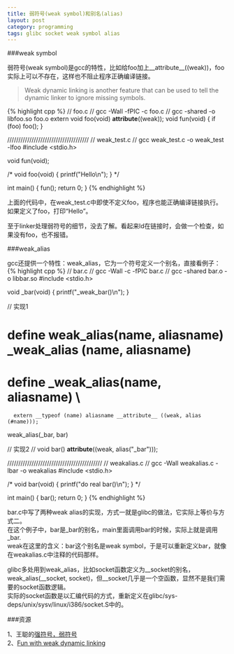 ```yaml
---
title: 弱符号(weak symbol)和别名(alias)
layout: post
category: programming
tags: glibc socket weak symbol alias
---
```


###weak symbol

弱符号(weak symbol)是gcc的特性，比如给foo加上\_\_attribute\_\_((weak))，foo实际上可以不存在，这样也不阻止程序正确编译链接。  
> Weak dynamic linking is another feature that can be used to tell the dynamic linker to ignore missing symbols. 

{% highlight cpp %}
// foo.c 
// gcc -Wall -fPIC -c foo.c
// gcc -shared -o libfoo.so foo.o
extern void foo(void) __attribute__((weak));
void fun(void) {
    if (foo) foo();
}

/////////////////////////////////////
// weak_test.c
// gcc weak_test.c -o weak_test -lfoo
#include <stdio.h>

void fun(void);

/*
void foo(void) {
    printf("Hello\n");
}
*/

int main() {
    fun();
    return 0;
}
{% endhighlight %}

上面的代码中，在weak_test.c中即使不定义foo，程序也能正确编译链接执行。如果定义了foo，打印“Hello”。  

至于linker处理弱符号的细节，没去了解。看起来ld在链接时，会做一个检查，如果没有foo，也不报错。

###weak_alias

gcc还提供一个特性：weak_alias，它为一个符号定义一个别名，直接看例子：  
{% highlight cpp %}
// bar.c
// gcc -Wall -c -fPIC bar.c
// gcc -shared bar.o -o libbar.so
#include <stdio.h>

void _bar(void) {
    printf("_weak_bar()\n");
}

// 实现1
#  define weak_alias(name, aliasname) _weak_alias (name, aliasname)
#  define _weak_alias(name, aliasname) \
      extern __typeof (name) aliasname __attribute__ ((weak, alias (#name)));
weak_alias(_bar, bar)

// 实现2
// void bar() __attribute__((weak, alias("_bar")));

///////////////////////////////////////////
// weakalias.c
// gcc -Wall weakalias.c -lbar -o weakalias
#include <stdio.h>

/*
void bar(void) {
    printf("do real bar()\n");
}
*/

int main() {
    bar();
    return 0;
}
{% endhighlight %}

bar.c中写了两种weak alias的实现，方式一就是glibc的做法，它实际上等价与方式二。  
在这个例子中，bar是\_bar的别名，main里面调用bar的时候，实际上就是调用\_bar.  
weak在这里的含义：bar这个别名是weak symbol，于是可以重新定义bar，就像在weakalias.c中注释的代码那样。

glibc多处用到weak_alias，比如socket函数定义为__socket的别名，weak_alias(\_\_socket, socket)，但\_\_socket几乎是一个空函数，显然不是我们需要的socket函数逻辑。  
实际的socket函数是以汇编代码的方式，重新定义在glibc/sys-deps/unix/sysv/linux/i386/socket.S中的。

###资源

1、王聪的[强符号，弱符号](http://wangcong.org/blog/archives/262)  
2、[Fun with weak dynamic linking](http://glandium.org/blog/?p=2764)  